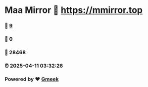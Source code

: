 # Maa Mirror :link: https://mmirror.top 
### :page_facing_up: [9](https://mmirror.top/tag.html) 
### :speech_balloon: 0 
### :hibiscus: 28468 
### :alarm_clock: 2025-04-11 03:32:26 
### Powered by :heart: [Gmeek](https://github.com/Meekdai/Gmeek)
